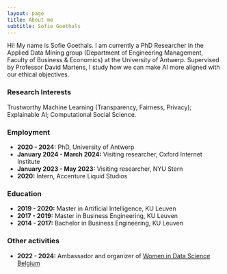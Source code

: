 ```yaml
---
layout: page
title: About me
subtitle: Sofie Goethals
---
```

Hi! My name is Sofie Goethals. I am currently a PhD Researcher in the Applied Data Mining group (Department of Engineering Management, Faculty of Business & Economics) at the University of Antwerp. Supervised by Professor David Martens, I study how we can make AI more aligned with our ethical objectives.


### Research Interests
Trustworthy Machine Learning (Transparency, Fairness, Privacy); Explainable AI; Computational Social Science.

### Employment
- **2020 - 2024:** PhD, University of Antwerp
- **January 2024 - March 2024:** Visiting researcher, Oxford Internet Institute
- **January 2023 - May 2023:** Visiting researcher, NYU Stern
- **2020:** Intern, Accenture Liquid Studios
  
### Education
- **2019 - 2020:** Master in Artificial Intelligence, KU Leuven
- **2017 - 2019:** Master in Business Engineering, KU Leuven
- **2014 - 2017:** Bachelor in Business Engineering, KU Leuven

### Other activities
- **2022 - 2024:** Ambassador and organizer of [Women in Data Science Belgium](https://www.womenindatascience.be/)


